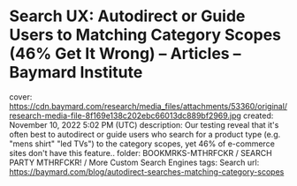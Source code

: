# Search UX: Autodirect or Guide Users to Matching Category Scopes (46% Get It Wrong) – Articles – Baymard Institute

cover: https://cdn.baymard.com/research/media_files/attachments/53360/original/research-media-file-8f169e138c202ebc66013dc889bf2969.jpg
created: November 10, 2022 5:02 PM (UTC)
description: Our testing reveal that it's often best to autodirect or guide users who search for a product type (e.g. "mens shirt" "led TVs") to the category scopes, yet 46% of e-commerce sites don't have this feature..
folder: BOOKMRKS-MTHRFCKR / SEARCH PARTY MTHRFCKR! / More Custom Search Engines
tags: Search
url: https://baymard.com/blog/autodirect-searches-matching-category-scopes